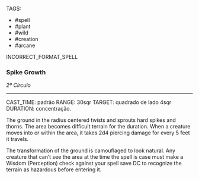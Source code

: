 TAGS:
- #spell
- #plant
- #wild
- #creation
- #arcane

INCORRECT_FORMAT_SPELL
### Spike Growth
*2º Círculo*
___
CAST_TIME: padrão
RANGE: 30sqr
TARGET: quadrado de lado 4sqr
DURATION: concentração.

The ground in the radius centered twists and sprouts hard spikes and thorns. The area becomes difficult terrain for the duration. When a creature moves into or within the area, it takes 2d4 piercing damage for every 5 feet it travels.  
  
The transformation of the ground is camouflaged to look natural. Any creature that can’t see the area at the time the spell is case must make a Wisdom (Perception) check against your spell save DC to recognize the terrain as hazardous before entering it.
